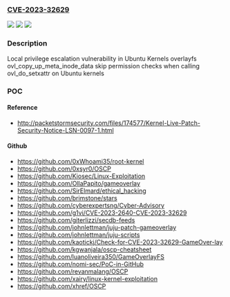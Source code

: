 ### [CVE-2023-32629](https://cve.mitre.org/cgi-bin/cvename.cgi?name=CVE-2023-32629)
![](https://img.shields.io/static/v1?label=Product&message=Ubuntu%20Kernel&color=blue)
![](https://img.shields.io/static/v1?label=Version&message=n%2Fa&color=blue)
![](https://img.shields.io/static/v1?label=Vulnerability&message=CWE-863&color=brighgreen)

### Description

Local privilege escalation vulnerability in Ubuntu Kernels overlayfs ovl_copy_up_meta_inode_data skip permission checks when calling ovl_do_setxattr on Ubuntu kernels

### POC

#### Reference
- http://packetstormsecurity.com/files/174577/Kernel-Live-Patch-Security-Notice-LSN-0097-1.html

#### Github
- https://github.com/0xWhoami35/root-kernel
- https://github.com/0xsyr0/OSCP
- https://github.com/Kiosec/Linux-Exploitation
- https://github.com/OllaPapito/gameoverlay
- https://github.com/SirElmard/ethical_hacking
- https://github.com/brimstone/stars
- https://github.com/cyberexpertsng/Cyber-Advisory
- https://github.com/g1vi/CVE-2023-2640-CVE-2023-32629
- https://github.com/giterlizzi/secdb-feeds
- https://github.com/johnlettman/juju-patch-gameoverlay
- https://github.com/johnlettman/juju-scripts
- https://github.com/kaotickj/Check-for-CVE-2023-32629-GameOver-lay
- https://github.com/kgwanjala/oscp-cheatsheet
- https://github.com/luanoliveira350/GameOverlayFS
- https://github.com/nomi-sec/PoC-in-GitHub
- https://github.com/revanmalang/OSCP
- https://github.com/xairy/linux-kernel-exploitation
- https://github.com/xhref/OSCP

